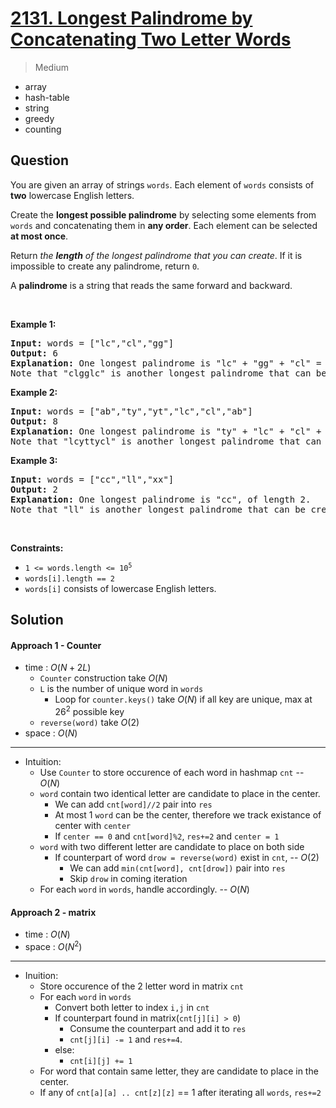 # [2131. Longest Palindrome by Concatenating Two Letter Words](https://leetcode.com/problems/longest-palindrome-by-concatenating-two-letter-words)


> Medium

- array
- hash-table
- string
- greedy
- counting



## Question


<p>You are given an array of strings <code>words</code>. Each element of <code>words</code> consists of <strong>two</strong> lowercase English letters.</p>

<p>Create the <strong>longest possible palindrome</strong> by selecting some elements from <code>words</code> and concatenating them in <strong>any order</strong>. Each element can be selected <strong>at most once</strong>.</p>

<p>Return <em>the <strong>length</strong> of the longest palindrome that you can create</em>. If it is impossible to create any palindrome, return <code>0</code>.</p>

<p>A <strong>palindrome</strong> is a string that reads the same forward and backward.</p>

<p>&nbsp;</p>
<p><strong class="example">Example 1:</strong></p>

<pre>
<strong>Input:</strong> words = [&quot;lc&quot;,&quot;cl&quot;,&quot;gg&quot;]
<strong>Output:</strong> 6
<strong>Explanation:</strong> One longest palindrome is &quot;lc&quot; + &quot;gg&quot; + &quot;cl&quot; = &quot;lcggcl&quot;, of length 6.
Note that &quot;clgglc&quot; is another longest palindrome that can be created.
</pre>

<p><strong class="example">Example 2:</strong></p>

<pre>
<strong>Input:</strong> words = [&quot;ab&quot;,&quot;ty&quot;,&quot;yt&quot;,&quot;lc&quot;,&quot;cl&quot;,&quot;ab&quot;]
<strong>Output:</strong> 8
<strong>Explanation:</strong> One longest palindrome is &quot;ty&quot; + &quot;lc&quot; + &quot;cl&quot; + &quot;yt&quot; = &quot;tylcclyt&quot;, of length 8.
Note that &quot;lcyttycl&quot; is another longest palindrome that can be created.
</pre>

<p><strong class="example">Example 3:</strong></p>

<pre>
<strong>Input:</strong> words = [&quot;cc&quot;,&quot;ll&quot;,&quot;xx&quot;]
<strong>Output:</strong> 2
<strong>Explanation:</strong> One longest palindrome is &quot;cc&quot;, of length 2.
Note that &quot;ll&quot; is another longest palindrome that can be created, and so is &quot;xx&quot;.
</pre>

<p>&nbsp;</p>
<p><strong>Constraints:</strong></p>

<ul>
	<li><code>1 &lt;= words.length &lt;= 10<sup>5</sup></code></li>
	<li><code>words[i].length == 2</code></li>
	<li><code>words[i]</code> consists of lowercase English letters.</li>
</ul>



## Solution

#### Approach 1 - Counter

- time  : $O(N+2L)$
	- `Counter` construction take $O(N)$
	- `L` is the number of unique word in `words`
		- Loop for `counter.keys()` take $O(N)$ if all key are unique, max at $26^2$ possible key
	- `reverse(word)` take $O(2)$
- space : $O(N)$

---

- Intuition:
	- Use `Counter` to store occurence of each word in hashmap `cnt` -- $O(N)$
	- `word` contain two identical letter are candidate to place in the center.
		- We can add `cnt[word]//2` pair into `res`
		- At most 1 `word` can be the center, therefore we track existance of center with `center`
		- If `center == 0` and `cnt[word]%2`, `res+=2` and `center = 1`
	- `word` with two different letter are candidate to place on both side
		- If counterpart of word `drow = reverse(word)` exist in `cnt`, -- $O(2)$
			- We can add `min(cnt[word], cnt[drow])` pair into `res`
			- Skip `drow` in coming iteration
	- For each `word` in `words`, handle accordingly. -- $O(N)$



#### Approach 2 - matrix

- time  : $O(N)$
- space : $O(N^2)$

---

- Inuition:
	- Store occurence of the 2 letter word in matrix `cnt`
	- For each `word` in `words`
		- Convert both letter to index `i,j` in `cnt`
		- If counterpart found in matrix(`cnt[j][i] > 0`)
			- Consume the counterpart and add it to `res`
			- `cnt[j][i] -= 1` and `res+=4`.
		- else:
			- `cnt[i][j] += 1`
	- For word that contain same letter, they are candidate to place in the center.
	- If any of `cnt[a][a] .. cnt[z][z]` == 1 after iterating all `words`, `res+=2` 
